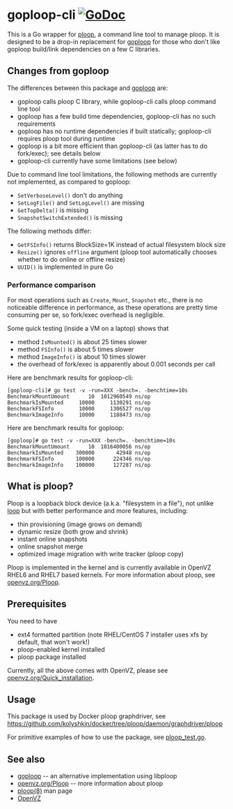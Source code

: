 # goploop-cli [![GoDoc](https://godoc.org/github.com/kolyshkin/goploop-cli?status.png)](https://godoc.org/github.com/kolyshkin/goploop-cli)

This is a Go wrapper for [ploop](https://github.com/kolyshkin/ploop),
a command line tool to manage ploop. It is designed to be a drop-in
replacement for [goploop](https://github.com/kolyshkin/goploop) for
those who don't like goploop build/link dependencies on a few C libraries.

## Changes from goploop

The differences between this package and [goploop](https://github.com/kolyshkin/goploop)
are:

* goploop calls ploop C library, while goploop-cli calls ploop command line tool
* goploop has a few build time dependencies, goploop-cli has no such requirements
* goploop has no runtime dependencies if built statically; goploop-cli requires ploop tool during runtime
* goploop is a bit more efficient than goploop-cli (as latter has to do fork/exec); see details below
* goploop-cli currently have some limitations (see below)

Due to command line tool limitations, the following methods are currently not implemented, as compared to goploop:
* ``SetVerboseLevel()`` don't do anything
* ``SetLogFile()`` and ``SetLogLevel()`` are missing
* ``GetTopDelta()`` is missing
* ``SnapshotSwitchExtended()`` is missing

The following methods differ:
* ``GetFSInfo()`` returns BlockSize=1K instead of actual filesystem block size
* ``Resize()`` ignores ``offline`` argument (ploop tool automatically chooses whether to do online or offline resize)
* ``UUID()`` is implemented in pure Go

### Performance comparison

For most operations such as ``Create``, ``Mount``, ``Snapshot`` etc., there is no noticeable difference in performance, as these operations are pretty time consuming per se, so fork/exec overhead is negligible.

Some quick testing (inside a VM on a laptop) shows that 
* method ``IsMounted()`` is about 25 times slower
* method ``FSInfo()`` is about 5 times slower
* method ``ImageInfo()`` is about 10 times slower
* the overhead of fork/exec is apparently about 0.001 seconds per call

Here are benchmark results for goploop-cli:
```
[goploop-cli]# go test -v -run=XXX -bench=. -benchtime=10s
BenchmarkMountUmount      10  1012960549 ns/op
BenchmarkIsMounted     10000     1130291 ns/op
BenchmarkFSInfo        10000     1306527 ns/op
BenchmarkImageInfo     10000     1188473 ns/op
```
Here are benchmark results for goploop:
```
[goploop]# go test -v -run=XXX -bench=. -benchtime=10s
BenchmarkMountUmount      10  1016400056 ns/op
BenchmarkIsMounted    300000       42948 ns/op
BenchmarkFSInfo       100000      224346 ns/op
BenchmarkImageInfo    100000      127287 ns/op
```
## What is ploop?

Ploop is a loopback block device (a.k.a. "filesystem in a file"),
not unlike [loop](https://en.wikipedia.org/wiki/Loop_device)
but with better performance and more features, including:

* thin provisioning (image grows on demand)
* dynamic resize (both grow and shrink)
* instant online snapshots
* online snapshot merge
* optimized image migration with write tracker (ploop copy)

Ploop is implemented in the kernel and is currently available
in OpenVZ RHEL6 and RHEL7 based kernels. For more information
about ploop, see [openvz.org/Ploop](https://openvz.org/Ploop).

## Prerequisites

You need to have
* ext4 formatted partition (note RHEL/CentOS 7 installer uses xfs by default, that won't work!)
* ploop-enabled kernel installed
* ploop package installed

Currently, all the above comes with OpenVZ, please see [openvz.org/Quick_installation](https://openvz.org/Quick_installation).

## Usage

This package is used by Docker ploop graphdriver, see https://github.com/kolyshkin/docker/tree/ploop/daemon/graphdriver/ploop

For primitive examples of how to use the package, see [ploop_test.go](ploop_test.go).

## See also

* [goploop](https://github.com/kolyshkin/goploop) -- an alternative implementation using libploop
* [openvz.org/Ploop](https://openvz.org/Ploop) -- more information about ploop
* [ploop(8)](https://openvz.org/Man/ploop.8) man page
* [OpenVZ](https://openvz.org)
